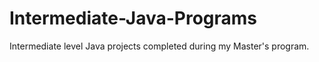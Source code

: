 # Intermediate-Java-Programs
Intermediate level Java projects completed during my Master's program. 
